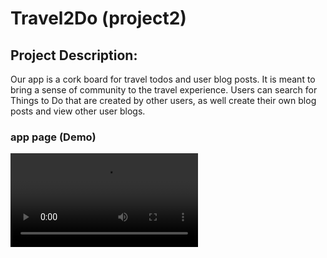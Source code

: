 # Travel2Do (project2)
## Project Description:
Our app is a cork board for travel todos and user blog posts. It is meant to bring a sense of community to the travel experience. Users can search for Things to Do that are created by other users, as well create their own blog posts and view other user blogs.
### app page (Demo)
![app video](/public/assets/img/travel.mp4)
